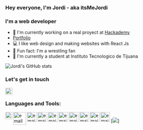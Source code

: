 ### Hey everyone, I'm Jordi - aka itsMeJordi

### I'm a web developer

- :star2: I'm currently working on a real proyect at [Hackademy][hackademy]
- <a href="https://www.itsmejordi.live/#/">Portfolio</a>
- :computer: I like web design and making websites with React Js
- :muscle: Fun fact: I'm a wrestling fan
- :boy: I'm currently a student at Instituto Tecnologico de Tijuana

![Jordi's GitHub stats](https://github-readme-stats.vercel.app/api?username=JordiEspinozaMendoza&show_icons=true)


### Let's get in touch
[<img align="left" alt="email" width="22px" src = "https://image.flaticon.com/icons/png/512/174/174857.png"/>][linkedlin] 
<br>
### Languages and Tools:

[<img align="left" alt="email" width="22px" src = "https://image.flaticon.com/icons/png/512/732/732212.png"/>][html]

[<img align="left" alt="email" width="40px" src = "https://dc722jrlp2zu8.cloudfront.net/media/featured_images/django-logo-negative.png"/>][django]

[<img align="left" alt="email" width="30px" src = "http://assets.stickpng.com/images/5848152fcef1014c0b5e4967.png"/>][python]

[<img align="left" alt="email" width="30px" src = "https://icons.iconarchive.com/icons/martz90/hex/512/css-3-icon.png"/>][css]

[<img align="left" alt="email" width="30px" src = "https://cdn.iconscout.com/icon/free/png-512/javascript-2752148-2284965.png"/>][js]

[<img align="left" alt="email" width="30px" src = "https://cdn.iconscout.com/icon/free/png-512/react-1-282599.png"/>][react]

[<img align="left" alt="email" width="30px" src = "https://userscontent2.emaze.com/images/46397bcf-c2bc-46d3-80ee-e80bb7ee1b92/7ab87d49737b0b12fbdc806effac21b3.png"/>][sql]

[<img align="left" alt="email" width="30px" src = "https://teorema-rd.com/storage/2020/06/Azure-1.png"/>][azure]

[<img align="left" alt="email" width="30px" src = "https://upload.wikimedia.org/wikipedia/commons/thumb/c/cd/Visual_Studio_2017_Logo.svg/1024px-Visual_Studio_2017_Logo.svg.png"/>][vs]

[<img align="left" alt="email" width="30px" src = "https://upload.wikimedia.org/wikipedia/commons/thumb/2/2d/Visual_Studio_Code_1.18_icon.svg/1200px-Visual_Studio_Code_1.18_icon.svg.png"/>][vsc]
<br/>
[<img src="https://c.tenor.com/AUjXAe0yyx8AAAAC/kermit-typing.gif"/>]



[hackademy]: https://hackademy.lat/
[linkedlin]: https://www.linkedin.com/in/jordiespinoza/
[html]: https://www.w3schools.com/html/
[django]: https://www.djangoproject.com/
[python]: https://www.w3schools.com/python/default.asp
[css]: https://www.w3schools.com/css/default.asp
[js]: https://www.w3schools.com/js/default.asp
[sql]: https://www.w3schools.com/sql/default.asp
[react]: https://es.reactjs.org/
[azure]: https://azure.microsoft.com/en-us/
[vs]: https://visualstudio.microsoft.com/es/
[vsc]: https://code.visualstudio.com/
